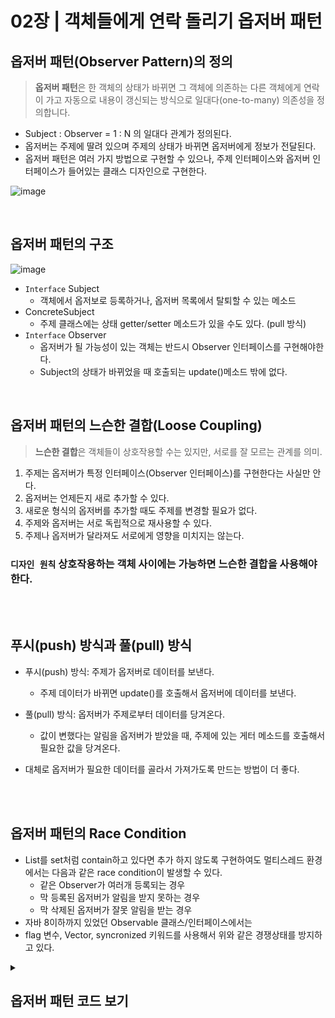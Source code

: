 # 02장 | 객체들에게 연락 돌리기 옵저버 패턴
 
## 옵저버 패턴(Observer Pattern)의 정의

> **옵저버 패턴**은 한 객체의 상태가 바뀌면 그 객체에 의존하는 다른 객체에게 연락이 가고 자동으로 내용이 갱신되는 방식으로 일대다(one-to-many) 의존성을 정의합니다.
> 
- Subject : Observer = 1 : N 의 일대다 관계가 정의된다.
- 옵저버는 주제에 딸려 있으며 주제의 상태가 바뀌면 옵저버에게 정보가 전달된다.
- 옵저버 패턴은 여러 가지 방법으로 구현할 수 있으나, 주제 인터페이스와 옵저버 인터페이스가 들어있는 클래스 디자인으로 구현한다.
  
![image](https://github.com/lizuAg/Head-First-Design-Patterns/assets/68546023/5bf68214-2af4-4c58-a54a-c0c9155de955)



<br/>
 
## 옵저버 패턴의 구조
![image](https://github.com/lizuAg/Head-First-Design-Patterns/assets/68546023/56b90f82-1c47-44b3-ac79-8f843732076a)
- `Interface` Subject
  - 객체에서 옵저보로 등록하거나, 옵저버 목록에서 탈퇴할 수 있는 메소드
- ConcreteSubject
  - 주제 클래스에는 상태 getter/setter 메소드가 있을 수도 있다. (pull 방식)
- `Interface` Observer
  - 옵저버가 될 가능성이 있는 객체는 반드시 Observer 인터페이스를 구현해야한다.
  - Subject의 상태가 바뀌었을 때 호출되는 update()메소드 밖에 없다.

 <br/>    

## 옵저버 패턴의 느슨한 결합(Loose Coupling)
> **느슨한 결합**은 객체들이 상호작용할 수는 있지만, 서로를 잘 모르는 관계를 의미.

1. 주제는 옵저버가 특정 인터페이스(Observer 인터페이스)를 구현한다는 사실만 안다.
2. 옵저버는 언제든지 새로 추가할 수 있다.
3. 새로운 형식의 옵저버를 추가할 때도 주제를 변경할 필요가 없다.
4. 주제와 옵저버는 서로 독립적으로 재사용할 수 있다.
5. 주제나 옵저버가 달라져도 서로에게 영향을 미치지는 않는다.

### `디자인 원칙` 상호작용하는 객체 사이에는 가능하면 느슨한 결합을 사용해야 한다.
<br/><br/>


## 푸시(push) 방식과 풀(pull) 방식
- 푸시(push) 방식: 주제가 옵저버로 데이터를 보낸다.
  - 주제 데이터가 바뀌면 update()를 호출해서 옵저버에 데이터를 보낸다.
- 풀(pull) 방식: 옵저버가 주제로부터 데이터를 당겨온다.
  - 값이 변했다는 알림을 옵저버가 받았을 때, 주제에 있는 게터 메소드를 호출해서 필요한 값을 당겨온다.

- 대체로 옵저버가 필요한 데이터를 골라서 가져가도록 만드는 방법이 더 좋다.

<br/><br/>

## 옵저버 패턴의 Race Condition
- List를 set처럼 contain하고 있다면 추가 하지 않도록 구현하여도 멀티스레드 환경에서는 다음과 같은 race condition이 발생할 수 있다.
  - 같은 Observer가 여러개 등록되는 경우
  - 막 등록된 옵저버가 알림을 받지 못하는 경우
  - 막 삭제된 옵저버가 잘못 알림을 받는 경우
 - 자바 8이하까지 있었던 Observable 클래스/인터페이스에서는
  - flag 변수, Vector, syncronized 키워드를 사용해서 위와 같은 경쟁상태를 방지하고 있다.

<details>
  <summary><h2>옵저버 패턴 코드 보기</h2></summary>
  <div markdown="1">
   
- Subject code
   
```
public interface Subject {
    void registerObserver(Observer o);
    void removeObserver(Observer o);
    void notifyObservers();
}

public class WeatherData implements Subject{
    private List<Observer> observers;
    private float temperature;
    private float humidity;
    private float pressure;

    public WeatherData() {
        this.observers = new ArrayList<>();
    }

    @Override
    public void registerObserver(Observer o) {
        observers.add(o);
    }

    @Override
    public void removeObserver(Observer o) {
        observers.remove(o);
    }

    @Override
    public void notifyObservers() {
        for (Observer observer: observers) {
            observer.update(temperature,humidity,pressure);
        }
    }

    public void measurementsChanged() {
        notifyObservers();
    }

    public void setMeasurements(float temperature, float humidity, float pressure) {
        this.temperature = temperature;
        this.humidity = humidity;
        this.pressure = pressure;
        measurementsChanged();
    }
}
```

- Observer code
  
```
public interface Observer {
    void update(float temp, float humidity, float pressure);
}

public class ConditionDisplay implements Observer, DisplayElement{
    private float humidity;
    private float temperature;

    private WeatherData weatherData;

    public ConditionDisplay(WeatherData weatherData) {
        this.weatherData = weatherData;
        weatherData.registerObserver(this);
    }

    @Override
    public void display() {
        System.out.println("now temp: " + temperature + ", 습도: " + humidity);
    }

    @Override
    public void update(float temp, float humidity, float pressure) {
        this.temperature = temp;
        this.humidity = humidity;
        display();
    }
}
```

  </div>
</details>
